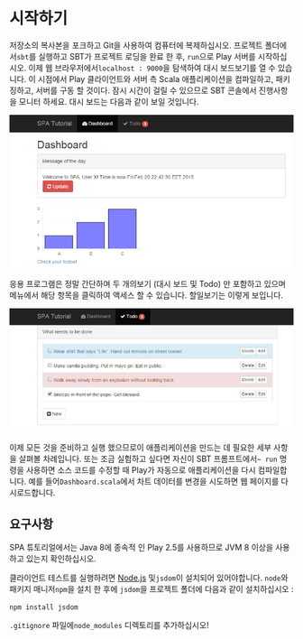 # 시작하기

저장소의 복사본을 포크하고 Git을 사용하여 컴퓨터에 복제하십시오. 프로젝트 폴더에서`sbt`를 실행하고 SBT가 프로젝트 로딩을 완료 한 후,
`run`으로 Play 서버를 시작하십시오. 이제 웹 브라우저에서`localhost : 9000`을 탐색하여 대시 보드보기를 열 수 있습니다. 이 시점에서 Play
클라이언트와 서버 측 Scala 애플리케이션을 컴파일하고, 패키징하고, 서버를 구동 할 것이다. 잠시 시간이 걸릴 수 있으므로 SBT 콘솔에서 진행사항을 모니터 하세요. 대시 보드는 다음과 같이 보일 것입니다.

![dashboard](images/dashboard.png?raw=true)

응용 프로그램은 정말 간단하며 두 개의보기 (대시 보드 및 Todo) 만 포함하고 있으며 메뉴에서 해당 항목을 클릭하여 액세스 할 수 있습니다. 할일보기는 이렇게 보입니다.

![todos](images/todos.png?raw=true)

이제 모든 것을 준비하고 실행 했으므로이 애플리케이션을 만드는 데 필요한 세부 사항을 살펴볼 차례입니다. 또는 조금 실험하고 싶다면
자신이 SBT 프롬프트에서`~ run` 명령을 사용하면 소스 코드를 수정할 때 Play가 자동으로 애플리케이션을 다시 컴파일합니다. 예를 들어`Dashboard.scala`에서 차트 데이터를 변경을 시도하면 웹 페이지를 다시로드합니다.

## 요구사항

SPA 튜토리얼에서는 Java 8에 종속적 인 Play 2.5를 사용하므로 JVM 8 이상을 사용하고 있는지 확인하십시오.

클라이언트 테스트를 실행하려면 [Node.js](https://nodejs.org/) 및`jsdom`이 설치되어 있어야합니다. `node`와 패키지 매니저`npm`을 설치 한 후에 `jsdom`을 프로젝트 폴더에 다음과 같이 설치하십시오 :

```
npm install jsdom
```

`.gitignore` 파일에`node_modules` 디렉토리를 추가하십시오!
